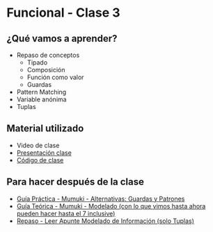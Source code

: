 # Funcional - Clase 3

## ¿Qué vamos a aprender?

* Repaso de conceptos
    * Tipado
    * Composición
    * Función como valor
    * Guardas
* Pattern Matching
* Variable anónima
* Tuplas

## Material utilizado

* Video de clase
* [Presentación clase](https://docs.google.com/presentation/d/1qvJ8_IC-9BQ7Q1c-Un2mh3SPx8vl8UOSB9_f8JYekKk/edit#slide=id.g12592c9b570_0_175)
* [Código de clase](https://github.com/pdep-st/seguimiento/blob/main/seguimiento/2022/funcional/practica/clase2.hs)

## Para hacer después de la clase

* [Guía Práctica - Mumuki - Alternativas: Guardas y Patrones](https://mumuki.io/pdep-utn/lessons/694-programacion-funcional-alternativas-guardas-y-patrones)
* [Guía Teórica - Mumuki - Modelado (con lo que vimos hasta ahora pueden hacer hasta el 7 inclusive)](https://mumuki.io/pdep-utn/lessons/745-programacion-funcional-modelado)
* [Repaso - Leer Apunte Modelado de Información (solo Tuplas)](https://docs.google.com/document/d/11C2UAbP70dP7sTID-ZxJm_a-5ypKxQUEuZr6GVk5yFI/edit#heading=h.x2xuqlkw85oe)
